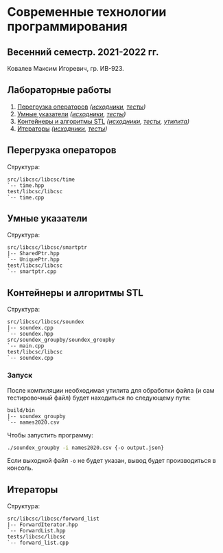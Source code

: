# Современные технологии программирования

## Весенний семестр. 2021-2022 гг.

Ковалев Максим Игоревич, гр. ИВ-923.

## Лабораторные работы

1. [Перегрузка операторов](#перегрузка-операторов) *([исходники](./src/libcsc/libcsc/time), [тесты](./tests/libcsc/libcsc/time.cpp))*
2. [Умные указатели](#умные-указатели) *([исходники](./src/libcsc/libcsc/smartptr), [тесты](./tests/libcsc/libcsc/smartptr.cpp))*
3. [Контейнеры и алгоритмы STL](#контейнеры-и-алгоритмы-stl) *([исходники](./src/libcsc/libcsc/soundex), [тесты](./tests/libcsc/libcsc/soundex.cpp), [утилита](./src/soundex_groupby/soundex_groupby/main.cpp))*
4. [Итераторы](#итераторы) *([исходники](./src/libcsc/libcsc/forward_list), [тесты](./tests/libcsc/libcsc/forward_list.cpp))*

## Перегрузка операторов

Структура:
```
src/libcsc/libcsc/time
`-- time.hpp
test/libcsc/libcsc
`-- time.cpp
```

## Умные указатели

Структура:
```
src/libcsc/libcsc/smartptr
|-- SharedPtr.hpp
`-- UniquePtr.hpp
test/libcsc/libcsc
`-- smartptr.cpp
```

## Контейнеры и алгоритмы STL

Структура:
```
src/libcsc/libcsc/soundex
|-- soundex.cpp
`-- soundex.hpp
src/soundex_groupby/soundex_groupby
`-- main.cpp
test/libcsc/libcsc
`-- soundex.cpp
```

### Запуск

После компиляции необходимая утилита для обработки файла (и сам тестировочный файл) будет находиться по следующему пути:

```
build/bin
|-- soundex_groupby
`-- names2020.csv
```

Чтобы запустить программу:

```bash
./soundex_groupby -i names2020.csv {-o output.json}
```

Если выходной файл `-o` не будет указан, вывод будет производиться в консоль.

## Итераторы

Структура:
```
src/libcsc/libcsc/forward_list
|-- ForwardIterator.hpp
`-- ForwardList.hpp
tests/libcsc/libcsc
`-- forward_list.cpp
```
